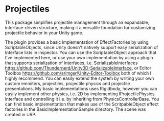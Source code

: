 # Projectiles
This package simplifies projectile management through an expandable, interface-driven structure, making it a versatile foundation for customizing projectile behavior in your Unity game.

The plugin provides a basic implementation of EffectFactories by using ScriptableObjects, since Unity doesn't natively support easy serialization of Interface lists in inspector. You can use the ScriptableObject approach that I've implemented here, or use your own implementation by using a plugin that supports serialization of interfaces, i.e. SerializableInterfaces https://github.com/Thundernerd/Unity3D-SerializableInterface, or Editor Toolbox https://github.com/arimger/Unity-Editor-Toolbox both of which I highly recommend. You can easily extend the system by writing your own custom emmiters, projectiles, projectile physics and projectile presentations. My basic implementations uses Rigidbody, however you can easily implement other physics, i.e. 2D by implementing IProjectilePhysics interface and controlling it i.e. by inheriting from PhysicsControllerBase. You can find basic implementation that makes use of the ScritpableObject effect factories in the BasicImplementationSample directory. The scene was created in URP. 
